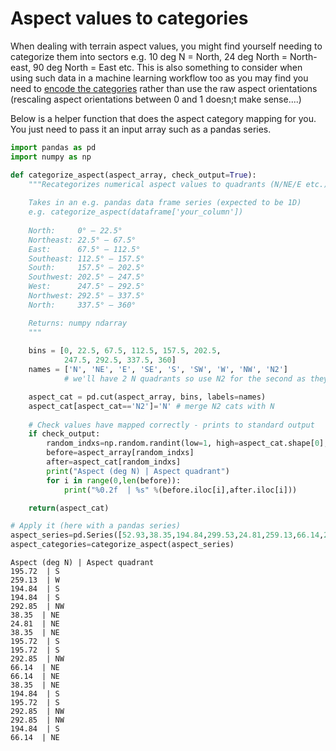 # Aspect values to categories

When dealing with terrain aspect values, you might find yourself needing to categorize them into sectors e.g. 10 deg N = North, 24 deg North = North-east, 90 deg North = East etc. This is also something to consider when using such data in a machine learning workflow too as you may find you need to [encode the categories](https://www.dataschool.io/encoding-categorical-features-in-python/) rather than use the raw aspect orientations (rescaling aspect orientations between 0 and 1 doesn;t make sense....)

Below is a helper function that does the aspect category mapping for you. You just need to pass it an input array such as a pandas series.


```python
import pandas as pd
import numpy as np

def categorize_aspect(aspect_array, check_output=True):
    """Recategorizes numerical aspect values to quadrants (N/NE/E etc.)
    
    Takes in an e.g. pandas data frame series (expected to be 1D)
    e.g. categorize_aspect(dataframe['your_column'])
    
    North:     0° – 22.5°
    Northeast: 22.5° – 67.5°
    East:      67.5° – 112.5°
    Southeast: 112.5° – 157.5°
    South:     157.5° – 202.5°
    Southwest: 202.5° – 247.5°
    West:      247.5° – 292.5°
    Northwest: 292.5° – 337.5°
    North:     337.5° – 360°

    Returns: numpy ndarray
    """
    
    bins = [0, 22.5, 67.5, 112.5, 157.5, 202.5,
            247.5, 292.5, 337.5, 360]
    names = ['N', 'NE', 'E', 'SE', 'S', 'SW', 'W', 'NW', 'N2'] 
            # we'll have 2 N quadrants so use N2 for the second as they have to be unique 

    aspect_cat = pd.cut(aspect_array, bins, labels=names)
    aspect_cat[aspect_cat=='N2']='N' # merge N2 cats with N
    
    # Check values have mapped correctly - prints to standard output
    if check_output:
        random_indxs=np.random.randint(low=1, high=aspect_cat.shape[0], size=20) #random values within shape of series
        before=aspect_array[random_indxs]
        after=aspect_cat[random_indxs]
        print("Aspect (deg N) | Aspect quadrant")
        for i in range(0,len(before)):
            print("%0.2f  | %s" %(before.iloc[i],after.iloc[i])) 

    return(aspect_cat)

# Apply it (here with a pandas series)
aspect_series=pd.Series([52.93,38.35,194.84,299.53,24.81,259.13,66.14,292.85,195.72,27.85])
aspect_categories=categorize_aspect(aspect_series)
```

    Aspect (deg N) | Aspect quadrant
    195.72  | S
    259.13  | W
    194.84  | S
    194.84  | S
    292.85  | NW
    38.35  | NE
    24.81  | NE
    38.35  | NE
    195.72  | S
    195.72  | S
    292.85  | NW
    66.14  | NE
    66.14  | NE
    38.35  | NE
    194.84  | S
    195.72  | S
    292.85  | NW
    292.85  | NW
    194.84  | S
    66.14  | NE
    


```python

```
